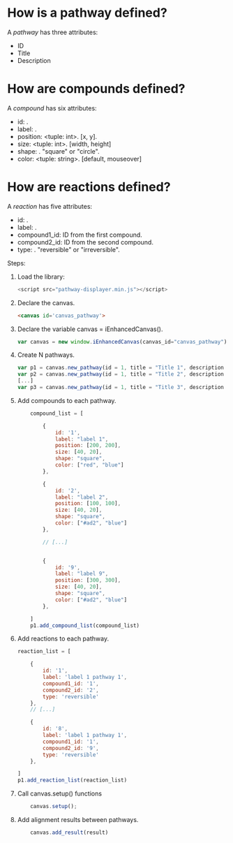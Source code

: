 
# How is a pathway defined?
A *pathway* has three attributes:
- ID
- Title
- Description

# How are compounds defined?
A *compound* has six attributes:
- id: <integer>.
- label: <string>.
- position: <tuple: int>. [x, y].
- size: <tuple: int>. [width, height]
- shape: <string>. "square" or "circle".
- color: <tuple: string>. [default, mouseover]

# How are reactions defined?
A *reaction* has five attributes:
- id: <integer>.
- label: <string>.
- compound1_id: <int> ID from the first compound.
- compound2_id: <int> ID from the second compound.
- type: <string>. "reversible" or "irreversible".


Steps:

1. Load the library:
    ```javascript
    <script src="pathway-displayer.min.js"></script>
    ```
1. Declare the canvas.
    ```html
    <canvas id='canvas_pathway'>
    ```
1. Declare the variable canvas = iEnhancedCanvas().
    ```javascript
    var canvas = new window.iEnhancedCanvas(canvas_id="canvas_pathway");
    ```
3. Create N pathways.
    ```javascript
    var p1 = canvas.new_pathway(id = 1, title = "Title 1", description = "Description");
    var p2 = canvas.new_pathway(id = 1, title = "Title 2", description = "Description");
    [...]
    var p3 = canvas.new_pathway(id = 1, title = "Title 3", description = "Description");
    ```
4. Add compounds to each pathway.
    ```javascript
        compound_list = [

            {
                id: '1',
                label: "label 1",
                position: [200, 200],
                size: [40, 20],
                shape: "square",
                color: ["red", "blue"]
            },

            {
                id: '2',
                label: "label 2",
                position: [100, 100],
                size: [40, 20],
                shape: "square",
                color: ["#ad2", "blue"]
            },

            // [...]


            {
                id: '9',
                label: "label 9",
                position: [300, 300],
                size: [40, 20],
                shape: "square",
                color: ["#ad2", "blue"]
            },

        ]
        p1.add_compound_list(compound_list)
    ```
5. Add reactions to each pathway.
    ```javascript
    reaction_list = [

        {
            id: '1',
            label: 'label 1 pathway 1',
            compound1_id: '1',
            compound2_id: '2',
            type: 'reversible'
        },
        // [...]

        {
            id: '8',
            label: 'label 1 pathway 1',
            compound1_id: '1',
            compound2_id: '9',
            type: 'reversible'
        },

    ]
    p1.add_reaction_list(reaction_list)
    ```
6. Call canvas.setup() functions
    ```javascript
        canvas.setup();
    ```
7. Add alignment results between pathways.
    ```javascript
        canvas.add_result(result)
    ```

